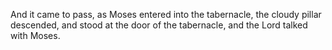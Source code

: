 And it came to pass, as Moses entered into the tabernacle, the cloudy pillar descended, and stood at the door of the tabernacle, and the Lord talked with Moses.
